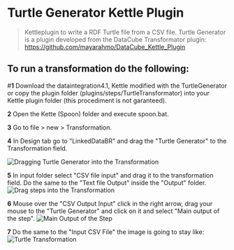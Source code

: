 # Turtle Generator Kettle Plugin 
> Kettleplugin to write a RDF Turtle file from a CSV file.
Turtle Generator is a plugin developed from the DataCube Transformator plugin: https://github.com/mayarahmo/DataCube_Kettle_Plugin

To run a transformation do the following:
--- 
#**1** Download the dataintegration4.1, Kettle modified with the TurtleGenerator
or copy the plugin folder (plugins/steps/TurtleTransformator) into your Kettle plugin folder (this procediment is not garanteed).

**2** Open the Kette (Spoon) folder and execute spoon.bat.  

**3** Go to file > new > Transformation.

**4** In Design tab go to "LinkedDataBR" and drag the "Turtle Generator" to the Transformation field.

![Dragging Turtle Generator into the Transformation](https://user-images.githubusercontent.com/8130000/29002728-6d692260-7a7f-11e7-9135-d5b2971da22f.png)

**5** In input folder select "CSV file input" and drag it to the transformation field. Do the same to the "Text file Output" inside the "Output" folder.
![Drag steps into the Transformation](https://user-images.githubusercontent.com/8130000/29002731-74ae7822-7a7f-11e7-8ec4-7ae45fdf8d61.png)

**6** Mouse over the "CSV Output Input" click in the right arrow, drag your mouse to the "Turtle Generator" and click on it and select "Main output of the step". 
 ![Main Output of the Step](https://user-images.githubusercontent.com/8130000/29002946-038776b2-7a84-11e7-82e1-36fae0b55674.png)
 
 **7** Do the same to the "Input CSV File" the image is going to stay like:
 ![Turtle Transformation](https://user-images.githubusercontent.com/8130000/29002734-7947c596-7a7f-11e7-988f-8e50f0db2471.png)
 
